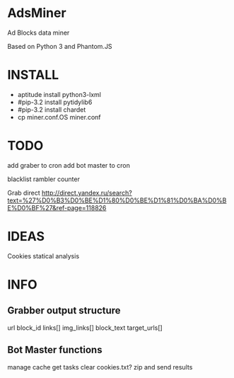 AdsMiner
========
<p>Ad Blocks data miner</p>
<p>Based on Python 3 and Phantom.JS</p>

INSTALL
=======
<ul>
<li>aptitude install python3-lxml</li>
<li>#pip-3.2 install pytidylib6</li>
<li>#pip-3.2 install chardet</li>
<li>cp miner.conf.OS miner.conf</li>
</ul>

TODO
====

add graber to cron
add bot master to cron

blacklist rambler counter

Grab direct
http://direct.yandex.ru/search?text=%27%D0%B3%D0%BE%D1%80%D0%BE%D1%81%D0%BA%D0%BE%D0%BF%27&ref-page=118826

IDEAS
=====

Cookies statical analysis

INFO
====

<h2>Grabber output structure</h2>
url
block_id
links[]
img_links[]
block_text
target_urls[]

<h2>Bot Master functions</h2>
 manage cache
 get tasks
 clear cookies.txt?
 zip and send results
